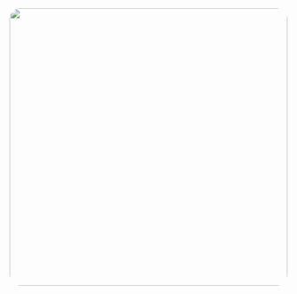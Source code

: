 <div id="header" align="center">
   <img src="https://media.giphy.com/media/v1.Y2lkPTc5MGI3NjExdWd1ZmNna3BueHMxMDRzOGNncGR3bXQxcjl1aGk1Z3ppYWtzc2YzdiZlcD12MV9pbnRlcm5hbF9naWZfYnlfaWQmY3Q9Zw/Dg4TxjYikCpiGd7tYs/giphy.gif" width="500" style="border-radius: 20px;"/>
</div>
